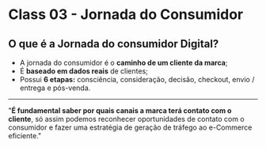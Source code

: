 # Class 03 - Jornada do Consumidor
## O que é a Jornada do consumidor Digital?

- A jornada do consumidor é o **caminho de um cliente da marca**; 
- É **baseado em dados reais** de clientes;
- Possui **6 etapas:** consciência, consideração, decisão, checkout, envio / entrega e pós-venda.
---
"**É fundamental saber por quais canais a marca terá contato com o cliente**, só assim podemos reconhecer oportunidades de contato com o consumidor e fazer uma estratégia de geração de tráfego ao e-Commerce eficiente."